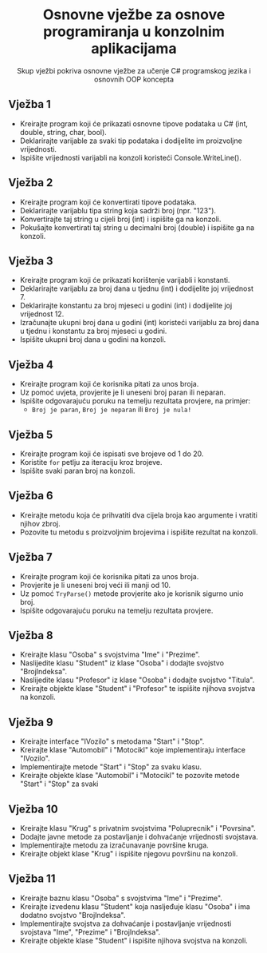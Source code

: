 <div align="center">

<!-- title -->

# Osnovne vježbe za osnove programiranja u konzolnim aplikacijama

<!-- description -->

Skup vježbi pokriva osnovne vježbe za učenje C# programskog jezika i osnovnih OOP koncepta

</div>

## Vježba 1

* Kreirajte program koji će prikazati osnovne tipove podataka u C# (int, double, string, char, bool).
* Deklarirajte varijable za svaki tip podataka i dodijelite im proizvoljne vrijednosti.
* Ispišite vrijednosti varijabli na konzoli koristeći Console.WriteLine().

## Vježba 2

* Kreirajte program koji će konvertirati tipove podataka.
* Deklarirajte varijablu tipa string koja sadrži broj (npr. "123").
* Konvertirajte taj string u cijeli broj (int) i ispišite ga na konzoli.
* Pokušajte konvertirati taj string u decimalni broj (double) i ispišite ga na konzoli.

## Vježba 3

* Kreirajte program koji će prikazati korištenje varijabli i konstanti.
* Deklarirajte varijablu za broj dana u tjednu (int) i dodijelite joj vrijednost 7.
* Deklarirajte konstantu za broj mjeseci u godini (int) i dodijelite joj vrijednost 12.
* Izračunajte ukupni broj dana u godini (int) koristeći varijablu za broj dana u tjednu i konstantu za broj mjeseci u godini.
* Ispišite ukupni broj dana u godini na konzoli.

## Vježba 4

* Kreirajte program koji će korisnika pitati za unos broja.
* Uz pomoć uvjeta, provjerite je li uneseni broj paran ili neparan.
* Ispišite odgovarajuću poruku na temelju rezultata provjere, na primjer:
    * `Broj je paran`, `Broj je neparan` ili `Broj je nula!`

## Vježba 5

* Kreirajte program koji će ispisati sve brojeve od 1 do 20.
* Koristite `for` petlju za iteraciju kroz brojeve.
* Ispišite svaki paran broj na konzoli.

## Vježba 6

* Kreirajte metodu koja će prihvatiti dva cijela broja kao argumente i vratiti njihov zbroj.
* Pozovite tu metodu s proizvoljnim brojevima i ispišite rezultat na konzoli.

## Vježba 7

* Kreirajte program koji će korisnika pitati za unos broja.
* Provjerite je li uneseni broj veći ili manji od 10.
* Uz pomoć `TryParse()` metode provjerite ako je korisnik sigurno unio broj.
* Ispišite odgovarajuću poruku na temelju rezultata provjere.

## Vježba 8

* Kreirajte klasu "Osoba" s svojstvima "Ime" i "Prezime".
* Naslijedite klasu "Student" iz klase "Osoba" i dodajte svojstvo "BrojIndeksa".
* Naslijedite klasu "Profesor" iz klase "Osoba" i dodajte svojstvo "Titula".
* Kreirajte objekte klase "Student" i "Profesor" te ispišite njihova svojstva na konzoli.

## Vježba 9

* Kreirajte interface "IVozilo" s metodama "Start" i "Stop".
* Kreirajte klase "Automobil" i "Motocikl" koje implementiraju interface "IVozilo".
* Implementirajte metode "Start" i "Stop" za svaku klasu.
* Kreirajte objekte klase "Automobil" i "Motocikl" te pozovite metode "Start" i "Stop" za svaki 

## Vježba 10

* Kreirajte klasu "Krug" s privatnim svojstvima "Poluprecnik" i "Povrsina".
* Dodajte javne metode za postavljanje i dohvaćanje vrijednosti svojstava.
* Implementirajte metodu za izračunavanje površine kruga.
* Kreirajte objekt klase "Krug" i ispišite njegovu površinu na konzoli.

## Vježba 11

* Kreirajte baznu klasu "Osoba" s svojstvima "Ime" i "Prezime".
* Kreirajte izvedenu klasu "Student" koja nasljeđuje klasu "Osoba" i ima dodatno svojstvo "BrojIndeksa".
* Implementirajte svojstva za dohvaćanje i postavljanje vrijednosti svojstava "Ime", "Prezime" i "BrojIndeksa".
* Kreirajte objekte klase "Student" i ispišite njihova svojstva na konzoli.

